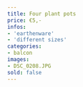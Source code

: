 ```yaml
---
title: Four plant pots
price: €5,-
infos:
- 'earthenware'
- 'different sizes'
categories:
- balcon
images:
- DSC_0208.JPG
sold: false
---
```

